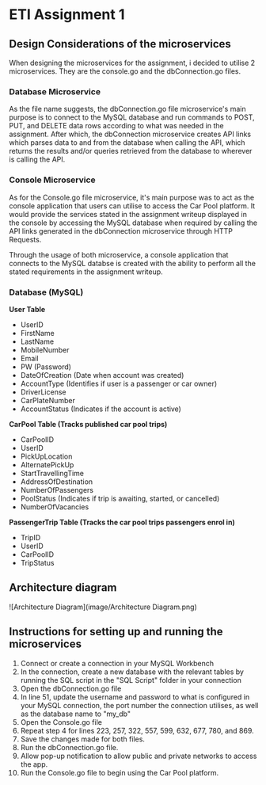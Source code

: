 # ETI Assignment 1

## Design Considerations of the microservices
When designing the microservices for the assignment, i decided to utilise 2 microservices. They are the console.go and the dbConnection.go files. 

### Database Microservice
As the file name suggests, the dbConnection.go file microservice's main purpose is to connect to the MySQL database and run commands to POST, PUT, and DELETE data rows according to what was needed in the assignment. After which, the dbConnection microservice creates API links which parses data to and from the database when calling the API, which returns  the results and/or queries retrieved from the database to wherever is calling the API.

### Console Microservice
As for the Console.go file microservice, it's main purpose was to act as the console application that users can utilise to access the Car Pool platform. It would provide the services stated in the assignment writeup displayed in the console by accessing the MySQL database when required by calling the API links generated in the dbConnection microservice through HTTP Requests.

Through the usage of both microservice, a console application that connects to the MySQL databse is created with the ability to perform all the stated requirements in the assignment writeup.

### Database (MySQL)
**User Table**
* UserID 
* FirstName 
* LastName
* MobileNumber
* Email
* PW (Password)
* DateOfCreation (Date when account was created)
* AccountType (Identifies if user is a passenger or car owner)
* DriverLicense
* CarPlateNumber
* AccountStatus (Indicates if the account is active)
  
**CarPool Table (Tracks published car pool trips)**
* CarPoolID
* UserID
* PickUpLocation
* AlternatePickUp
* StartTravellingTime
* AddressOfDestination
* NumberOfPassengers
* PoolStatus (Indicates if trip is awaiting, started, or cancelled)
* NumberOfVacancies

**PassengerTrip Table (Tracks the car pool trips passengers enrol in)**
* TripID
* UserID
* CarPoolID
* TripStatus

## Architecture diagram
![Architecture Diagram](image/Architecture Diagram.png)

## Instructions for setting up and running the microservices
1. Connect or create a connection in your MySQL Workbench
2. In the connection, create a new database with the relevant tables by running the SQL script in the "SQL Script" folder in your connection
3. Open the dbConnection.go file
4. In line 51, update the username and password to what is configured in your MySQL connection, the port number the connection utilises, as well as the database name to "my_db"
5. Open the Console.go file
6. Repeat step 4 for lines 223, 257, 322, 557, 599, 632, 677, 780, and 869.
7. Save the changes made for both files.
8. Run the dbConnection.go file.
9. Allow pop-up notification to allow public and private networks to access the app.
10. Run the Console.go file to begin using the Car Pool platform.